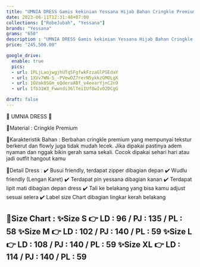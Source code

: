 ```yaml
---
title: "UMNIA DRESS Gamis kekinian Yessana Hijab Bahan Cringkle Premium Original"
date: 2023-06-11T12:31:48+07:00
collections: ["RobeJubah", "Yessana"]
brands: "Yessana"
grams: "650"
description : "UMNIA DRESS Gamis kekinian Yessana Hijab Bahan Cringkle Premium Original"
price: "245,500.00"

google_drive:
  enable: true
  pics:
  - url: 1PLjLaojwgjhUTq5FgfwkFzzaGlPSEdaY
  - url: 1XVv7WN-S_-PVewOZ7rerN5ykkzGMOLgX
  - url: 1GVak0SGm_oQderaABf_v4eearYjnC2n9
  - url: 1fb31W3_Fwwndi36lTeiIUf8wIv02DCgG

draft: false
---
```


🌸 UMNIA DRESS 🌸

📍Material  : Cringkle Premium

📍Karakteristik Bahan  :
Berbahan cringkle premium yang mempunyai tekstur berkerut dan flowly juga tidak mudah lecek. Jika dipakai pastinya adem nyaman dan nggak bikin gerah sama sekali. Cocok dipakai sehari hari atau jadi outfit hangout kamu

📍Detail Dress  :
✔️ Busui friendly, terdapat zipper dibagian depan
✔️ Wudlu friendly (Lengan Karet) 
✔️ Terdapat pin yessana dibagian kanan
✔️ Terdapat lipit mati dibagian depan dress
✔️ Tali ke belakang yang bisa kamu adjust sesuai selera
✔️ Label size Chart dibagian lingkar kerah belakang

📍Size Chart  :
  ✨Size S 👉 LD : 96 / PJ : 135 / PL : 58
  ✨Size M 👉 LD : 102 / PJ : 140 / PL : 59
  ✨Size L 👉 LD : 108 / PJ : 140 / PL : 59
  ✨Size XL 👉 LD : 114 / PJ : 140 / PL : 59
--          
